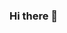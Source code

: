 ### Hi there 👋

<!--
**MasDapi/MasDapi** is a ✨ _special_ ✨ repository because its `README.md` (this file) appears on your GitHub profile.

Here are some ideas to get you started:

- 🌱 I’m currently learning PHP CSS HTML
- 😄 Pronouns: Sentill
-->
